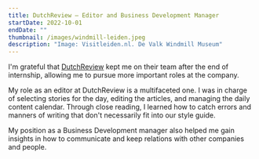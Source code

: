 ```yaml
---
title: DutchReview — Editor and Business Development Manager
startDate: 2022-10-01
endDate: ""
thumbnail: /images/windmill-leiden.jpeg
description: "Image: Visitleiden.nl. De Valk Windmill Museum"
---
```

I﻿'m grateful that [DutchReview](https://dutchreview.com/) kept me on their team after the end of internship, allowing me to pursue more important roles at the company. 

M﻿y role as an editor at DutchReview is a multifaceted one. I was in charge of selecting stories for the day, editing the articles, and managing the daily content calendar. Through close reading, I learned how to catch errors and manners of writing that don't necessarily fit into our style guide.

My position as a Business Development manager also helped me gain insights in how to communicate and keep relations with other companies and people.

